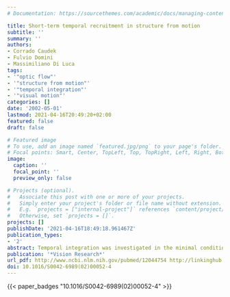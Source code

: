 ```yaml
---
# Documentation: https://sourcethemes.com/academic/docs/managing-content/

title: Short-term temporal recruitment in structure from motion
subtitle: ''
summary: ''
authors:
- Corrado Caudek
- Fulvio Domini
- Massimiliano Di Luca
tags:
- '"optic flow"'
- '"structure from motion"'
- '"temporal integration"'
- '"visual motion"'
categories: []
date: '2002-05-01'
lastmod: 2021-04-16T20:49:20+02:00
featured: false
draft: false

# Featured image
# To use, add an image named `featured.jpg/png` to your page's folder.
# Focal points: Smart, Center, TopLeft, Top, TopRight, Left, Right, BottomLeft, Bottom, BottomRight.
image:
  caption: ''
  focal_point: ''
  preview_only: false

# Projects (optional).
#   Associate this post with one or more of your projects.
#   Simply enter your project's folder or file name without extension.
#   E.g. `projects = ["internal-project"]` references `content/project/deep-learning/index.md`.
#   Otherwise, set `projects = []`.
projects: []
publishDate: '2021-04-16T18:49:18.961467Z'
publication_types:
- '2'
abstract: Temporal integration was investigated in the minimal conditions necessary to perform a structure-from-motion (SFM) task. Observers were asked to discriminate three-dimensional (3D) surface orientations in conditions in which the stimulus displays simulated velocity fields providing, in each frame transition, either sufficient (3 moving dots) or insufficient information (1 or 2 moving dots) to perform the task. When only two moving dots were shown in each frame transition of the stimulus displays (Experiment 1), we found that performance decreased as dot-lifetime increased. A facilitation effect of the overall display duration was also found. The negative effect of dot-lifetime on performance contrasts with what found in Experiment 2 with three dots in each frame transition, where performance improved with increasing dot-lifetime up to 170 ms, and then reached a plateau. Finally, for an optimal dot-lifetime of 150 ms, we found that performance was still above chance when each frame transition specified the motion of only one dot (Experiment 3). These results indicate that temporal recruitment alone can support the recovery of 3D information from sparse motion signals, thus providing a strong indication for the importance of temporal integration in the perceptual analysis of the optic flow. Our results reveal, moreover, that temporal integration in SFM has different characteristics, depending on whether, in each frame transition, the stimulus displays provide either sufficient (3 or more moving dots) or insufficient information (1 or 2 moving dots) to specify the higher-order properties of the optic flow necessary for 3D surface recovery.
publication: '*Vision Research*'
url_pdf: http://www.ncbi.nlm.nih.gov/pubmed/12044754 http://linkinghub.elsevier.com/retrieve/pii/S0042698902000524
doi: 10.1016/S0042-6989(02)00052-4
---
```

{{< paper_badges "10.1016/S0042-6989(02)00052-4" >}}

